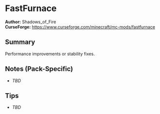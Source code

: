 # FastFurnace

**Author:** Shadows_of_Fire  
**CurseForge:** https://www.curseforge.com/minecraft/mc-mods/fastfurnace

## Summary
Performance improvements or stability fixes.

## Notes (Pack-Specific)
- _TBD_

## Tips
- _TBD_


